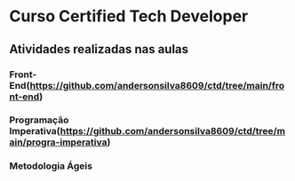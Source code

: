 # Curso Certified Tech Developer

## Atividades realizadas nas aulas

### Front-End(https://github.com/andersonsilva8609/ctd/tree/main/front-end)

### Programação Imperativa(https://github.com/andersonsilva8609/ctd/tree/main/progra-imperativa)

### Metodologia Ágeis
